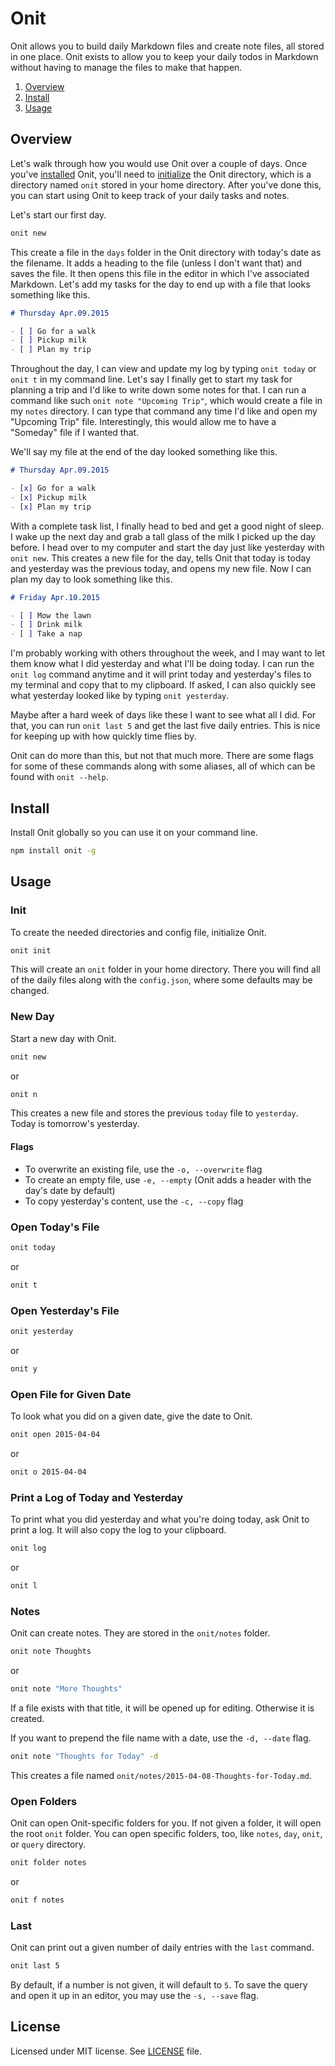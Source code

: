 # Onit

Onit allows you to build daily Markdown files and create note files, all stored in one place. Onit exists to allow you to keep your daily todos in Markdown without having to manage the files to make that happen.

1. [Overview](#overview)
1. [Install](#install)
1. [Usage](#usage)

## Overview

Let's walk through how you would use Onit over a couple of days. Once you've [installed](#install) Onit, you'll need to [initialize](#init) the Onit directory, which is a directory named `onit` stored in your home directory. After you've done this, you can start using Onit to keep track of your daily tasks and notes.

Let's start our first day.

```bash
onit new
```

This create a file in the `days` folder in the Onit directory with today's date as the filename. It adds a heading to the file (unless I don't want that) and saves the file. It then opens this file in the editor in which I've associated Markdown. Let's add my tasks for the day to end up with a file that looks something like this.

```markdown
# Thursday Apr.09.2015

- [ ] Go for a walk
- [ ] Pickup milk
- [ ] Plan my trip
```

Throughout the day, I can view and update my log by typing `onit today` or `onit t` in my command line. Let's say I finally get to start my task for planning a trip and I'd like to write down some notes for that. I can run a command like such `onit note "Upcoming Trip"`, which would create a file in my `notes` directory. I can type that command any time I'd like and open my "Upcoming Trip" file. Interestingly, this would allow me to have a "Someday" file if I wanted that.

We'll say my file at the end of the day looked something like this.

```markdown
# Thursday Apr.09.2015

- [x] Go for a walk
- [x] Pickup milk
- [x] Plan my trip
```

With a complete task list, I finally head to bed and get a good night of sleep. I wake up the next day and grab a tall glass of the milk I picked up the day before. I head over to my computer and start the day just like yesterday with `onit new`. This creates a new file for the day, tells Onit that today is today and yesterday was the previous today, and opens my new file. Now I can plan my day to look something like this.

```markdown
# Friday Apr.10.2015

- [ ] Mow the lawn
- [ ] Drink milk
- [ ] Take a nap
```

I'm probably working with others throughout the week, and I may want to let them know what I did yesterday and what I'll be doing today. I can run the `onit log` command anytime and it will print today and yesterday's files to my terminal and copy that to my clipboard. If asked, I can also quickly see what yesterday looked like by typing `onit yesterday`.

Maybe after a hard week of days like these I want to see what all I did. For that, you can run `onit last 5` and get the last five daily entries. This is nice for keeping up with how quickly time flies by.

Onit can do more than this, but not that much more. There are some flags for some of these commands along with some aliases, all of which can be found with `onit --help`.

## Install

Install Onit globally so you can use it on your command line.

```bash
npm install onit -g
```

## Usage

### Init

To create the needed directories and config file, initialize Onit.

```bash
onit init
```

This will create an `onit` folder in your home directory. There you will find all of the daily files along with the `config.json`, where some defaults may be changed.

### New Day

Start a new day with Onit.

```bash
onit new
```

or

```bash
onit n
```

This creates a new file and stores the previous `today` file to `yesterday`. Today is tomorrow's yesterday.

#### Flags

* To overwrite an existing file, use the `-o, --overwrite` flag
* To create an empty file, use `-e, --empty` (Onit adds a header with the day's date by default)
* To copy yesterday's content, use the `-c, --copy` flag

### Open Today's File

```bash
onit today
```

or

```bash
onit t
```

### Open Yesterday's File

```bash
onit yesterday
```

or

```bash
onit y
```

### Open File for Given Date

To look what you did on a given date, give the date to Onit.

```bash
onit open 2015-04-04
```

or

```bash
onit o 2015-04-04
```

### Print a Log of Today and Yesterday

To print what you did yesterday and what you're doing today, ask Onit to print a log. It will also copy the log to your clipboard.

```bash
onit log
```

or

```bash
onit l
```

### Notes

Onit can create notes. They are stored in the `onit/notes` folder.

```bash
onit note Thoughts
```

or

```bash
onit note "More Thoughts"
```

If a file exists with that title, it will be opened up for editing. Otherwise it is created.

If you want to prepend the file name with a date, use the `-d, --date` flag.

```bash
onit note "Thoughts for Today" -d
```

This creates a file named `onit/notes/2015-04-08-Thoughts-for-Today.md`.

### Open Folders

Onit can open Onit-specific folders for you. If not given a folder, it will open the root `onit` folder. You can open specific folders, too, like `notes`, `day`, `onit`, or `query` directory.

```bash
onit folder notes
```

or

```bash
onit f notes
```

### Last

Onit can print out a given number of daily entries with the `last` command.

```bash
onit last 5
```

By default, if a number is not given, it will default to `5`. To save the query and open it up in an editor, you may use the `-s, --save` flag.

## License

Licensed under MIT license. See [LICENSE](./LICENSE) file.
